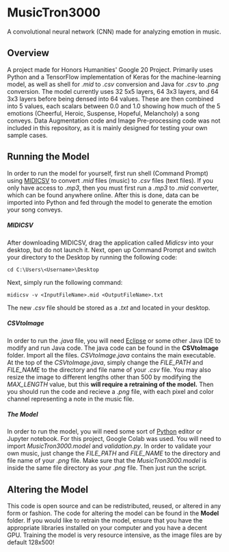# MusicTron3000
A convolutional neural network (CNN) made for analyzing emotion in music.

## Overview
A project made for Honors Humanities' Google 20 Project. Primarily uses Python and a TensorFlow implementation of Keras for the machine-learning model, as well as shell for *.mid* to *.csv* conversion and Java for *.csv* to *.png* conversion. The model currently uses 32 5x5 layers, 64 3x3 layers, and 64 3x3 layers before being densed into 64 values. These are then combined into 5 values, each scalars between 0.0 and 1.0 showing how much of the 5 emotions (Cheerful, Heroic, Suspense, Hopeful, Melancholy) a song conveys. Data Augmentation code and Image Pre-processing code was not included in this repository, as it is mainly designed for testing your own sample cases.

## Running the Model
In order to run the model for yourself, first run shell (Command Prompt) using [MIDICSV](http://www.fourmilab.ch/webtools/midicsv/) to convert *.mid* files (music) to *.csv* files (text files). If you only have access to *.mp3*, then you must first run a *.mp3* to *.mid* converter, which can be found anywhere online. After this is done, data can be imported into Python and fed through the model to generate the emotion your song conveys.

##### MIDICSV
After downloading MIDICSV, drag the application called *Midicsv* into your desktop, but do not launch it. Next, open up Command Prompt and switch your directory to the Desktop by running the following code:
```
cd C:\Users\<Username>\Desktop
```
Next, simply run the following command:
```
midicsv -v <InputFileName>.mid <OutputFileName>.txt
```
The new *.csv* file should be stored as a *.txt* and located in your desktop.

##### CSVtoImage
In order to run the *.java* file, you will need [Eclipse](https://www.eclipse.org/) or some other Java IDE to modify and run Java code. The java code can be found in the **CSVtoImage** folder. Import all the files. *CSVtoImage.java* contains the main executable. At the top of the *CSVtoImage.java*, simply change the *FILE_PATH* and *FILE_NAME* to the directory and file name of your *.csv* file. You may also resize the image to different lengths other than 500 by modifying the *MAX_LENGTH* value, but this **will require a retraining of the model.** Then you should run the code and recieve a *.png* file, with each pixel and color channel representing a note in the music file.

##### The Model
In order to run the model, you will need some sort of [Python](https://www.python.org/) editor or Jupyter notebook. For this project, Google Colab was used. You will need to import *MusicTron3000.model* and *validation.py*. In order to validate your own music, just change the *FILE_PATH* and *FILE_NAME* to the directory and file name of your *.png* file. Make sure that the *MusicTron3000.model* is inside the same file directory as your *.png* file. Then just run the script.

## Altering the Model
This code is open source and can be redistributed, reused, or altered in any form or fashion. The code for altering the model can be found in the **Model** folder. If you would like to retrain the model, ensure that you have the appropriate libraries installed on your computer and you have a decent GPU. Training the model is very resource intensive, as the image files are by default 128x500!

